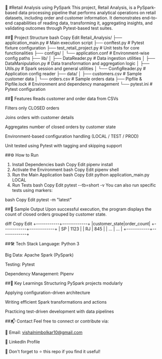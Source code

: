 🛒 #Retail Analysis using PySpark
This project, Retail Analysis, is a PySpark-based data processing pipeline that performs analytical operations on retail datasets, including order and customer information. It demonstrates end-to-end capabilities of reading data, transforming it, aggregating insights, and validating outcomes through Pytest-based test suites.

##📂 Project Structure
bash
Copy
Edit
Retail_Analysis/
├── application_main.py           # Main execution script
├── conftest.py                   # Pytest fixture configuration
├── test_retail_project.py       # Unit tests for core functionalities
├── configs/
│   └── application.conf         # Environment-wise config paths
├── lib/
│   ├── DataReader.py            # Data ingestion utilities
│   ├── DataManipulation.py      # Data transformation and aggregation logic
│   ├── Utils.py                 # Spark session and general utilities
│   └── ConfigReader.py         # Application config reader
├── data/
│   ├── customers.csv            # Sample customer data
│   └── orders.csv               # Sample orders data
├── Pipfile & Pipfile.lock       # Environment and dependency management
└── pytest.ini                   # Pytest configuration

##🚀 Features
Reads customer and order data from CSVs

Filters only CLOSED orders

Joins orders with customer details

Aggregates number of closed orders by customer state

Environment-based configuration handling (LOCAL / TEST / PROD)

Unit tested using Pytest with tagging and skipping support

##⚙️ How to Run
1. Install Dependencies
bash
Copy
Edit
pipenv install
2. Activate the Environment
bash
Copy
Edit
pipenv shell
3. Run the Main Application
bash
Copy
Edit
python application_main.py LOCAL
4. Run Tests
bash
Copy
Edit
pytest --tb=short -v
You can also run specific tests using markers:

bash
Copy
Edit
pytest -m "latest"

##🧪 Sample Output
Upon successful execution, the program displays the count of closed orders grouped by customer state.

diff
Copy
Edit
+------------+-------------+
|customer_state|order_count|
+------------+-------------+
|      SP     |     1123   |
|      RJ     |      845   |
|     ...     |     ...    |
+------------+-------------+

##🛠️ Tech Stack
Language: Python 3

Big Data: Apache Spark (PySpark)

Testing: Pytest

Dependency Management: Pipenv

##📌 Key Learnings
Structuring PySpark projects modularly

Applying configuration-driven architecture

Writing efficient Spark transformations and actions

Practicing test-driven development with data pipelines

##📬 Contact
Feel free to connect or contribute via:

📧 Email: vishalnimbolkar10@gmail.com

🔗 LinkedIn Profile

🌟 Don't forget to ⭐ this repo if you find it useful!
